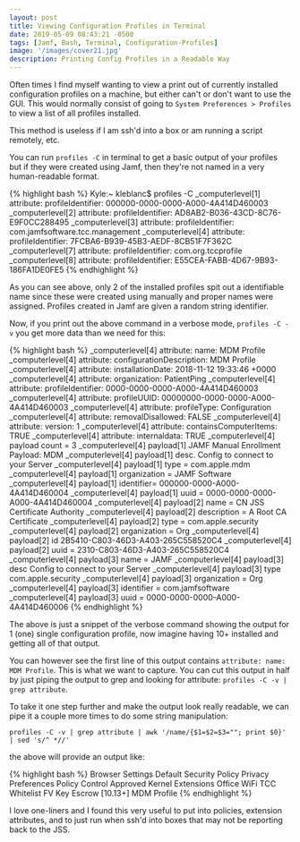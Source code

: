 ```yaml
---
layout: post
title: Viewing Configuration Profiles in Terminal
date: 2019-05-09 08:43:21 -0500
tags: [Jamf, Bash, Terminal, Configuration-Profiles]
image: '/images/cover21.jpg'
description: Printing Config Profiles in a Readable Way
---
```


Often times I find myself wanting to view a print out of currently installed configuration profiles on a machine, but either can't or don't want to use the GUI. This would normally consist of going to `System Preferences > Profiles` to view a list of all profiles installed.

This method is useless if I am ssh'd into a box or am running a script remotely, etc.

You can run `profiles -C` in terminal to get a basic output of your profiles but if they were created using Jamf, then they're not named in a very human-readable format.

{% highlight bash %} 
Kyle:~ kleblanc$ profiles -C
_computerlevel[1] attribute: profileIdentifier: 000000-0000-0000-A000-4A414D460003
_computerlevel[2] attribute: profileIdentifier: AD8AB2-B036-43CD-8C76-E9F0CC288495
_computerlevel[3] attribute: profileIdentifier: com.jamfsoftware.tcc.management
_computerlevel[4] attribute: profileIdentifier: 7FCBA6-B939-45B3-AEDF-8CB51F7F362C
_computerlevel[7] attribute: profileIdentifier: com.org.tccprofile
_computerlevel[8] attribute: profileIdentifier: E55CEA-FABB-4D67-9B93-186FA1DE0FE5
{% endhighlight %} 

As you can see above, only 2 of the installed profiles spit out a identifiable name since these were created using manually and proper names were assigned. Profiles created in Jamf are given a random string identifier.

Now, if you print out the above command in a verbose mode, `profiles -C -v` you get more data than we need for this:

{% highlight bash %} 
_computerlevel[4] attribute: name: MDM Profile
_computerlevel[4] attribute: configurationDescription: MDM Profile
_computerlevel[4] attribute: installationDate: 2018-11-12 19:33:46 +0000
_computerlevel[4] attribute: organization: PatientPing
_computerlevel[4] attribute: profileIdentifier: 0000-0000-0000-A000-4A414D460003
_computerlevel[4] attribute: profileUUID: 00000000-0000-0000-A000-4A414D460003
_computerlevel[4] attribute: profileType: Configuration
_computerlevel[4] attribute: removalDisallowed: FALSE
_computerlevel[4] attribute: version: 1
_computerlevel[4] attribute: containsComputerItems: TRUE
_computerlevel[4] attribute: internaldata: TRUE
_computerlevel[4] payload count = 3
_computerlevel[4]            payload[1] JAMF Manual Enrollment Payload: MDM
_computerlevel[4]            payload[1] desc. Config to connect to your Server
_computerlevel[4]            payload[1] type	= com.apple.mdm
_computerlevel[4]            payload[1] organization		= JAMF Software
_computerlevel[4]            payload[1] identifier= 000000-0000-A000-4A414D460004
_computerlevel[4]            payload[1] uuid = 0000-0000-0000-A000-4A414D460004
_computerlevel[4]            payload[2] name	= CN JSS Certificate Authority
_computerlevel[4]            payload[2] description	= A Root CA Certificate
_computerlevel[4]            payload[2] type	= com.apple.security
_computerlevel[4]            payload[2] organization		= Org
_computerlevel[4]            payload[2] id 2B5410-C803-46D3-A403-265C558520C4
_computerlevel[4]            payload[2] uuid = 2310-C803-46D3-A403-265C558520C4
_computerlevel[4]            payload[3] name	= JAMF
_computerlevel[4]            payload[3] desc Config to connect to your Server
_computerlevel[4]            payload[3] type com.apple.security
_computerlevel[4]            payload[3] organization		= Org
_computerlevel[4]            payload[3] identifier = com.jamfsoftware
_computerlevel[4]            payload[3] uuid = 0000-0000-0000-A000-4A414D460006
{% endhighlight %} 

The above is just a snippet of the verbose command showing the output for 1 (one) single configuration profile, now imagine having 10+ installed and getting all of that output.

You can however see the first line of this output contains `attribute: name: MDM Profile`. This is what we want to capture. You can cut this output in half by just piping the output to grep and looking for attribute: `profiles -C -v | grep attribute`.

To take it one step further and make the output look really readable, we can pipe it a couple more times to do some string manipulation:

`profiles -C -v | grep attribute | awk '/name/{$1=$2=$3=""; print $0}' | sed 's/^ *//'`

the above will provide an output like:

{% highlight bash %} 
Browser Settings
Default Security Policy
Privacy Preferences Policy Control
Approved Kernel Extensions
Office WiFi
TCC Whitelist
FV Key Escrow [10.13+]
MDM Profile
{% endhighlight %} 


I love one-liners and I found this very useful to put into policies, extension attributes, and to just run when ssh'd into boxes that may not be reporting back to the JSS.
